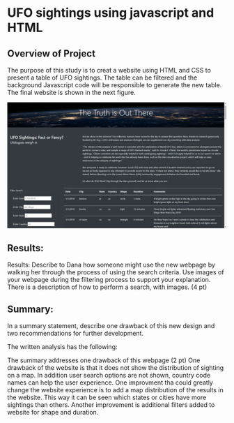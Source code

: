 # UFO sightings using javascript and HTML

## Overview of Project

The purpose of this study is to creat a website using HTML and CSS to present a table of UFO sightings. The table can be filtered and the background Javascript code will be responsible to generate the new table. The final website is shown in the next figure.

![UFO sightings](Images/website_pic.PNG)





## Results:
Results: Describe to Dana how someone might use the new webpage by walking her through the process of using the search criteria. Use images of your webpage during the filtering process to support your explanation.
There is a description of how to perform a search, with images. (4 pt)


## Summary: 
In a summary statement, describe one drawback of this new design and two recommendations for further development.

The written analysis has the following:

The summary addresses one drawback of this webpage (2 pt)
One drawback of the website is that it does not show the distribution of sighting on a map. In addition user search options are not shown, country code names can help the user experience. 
One improvment tha could greatly change the website experience is to add a map distribution of the results in the website. This way it can be seen which states or cities have more sightings than others. Another improvement is additional filters added to website for shape and duration.
